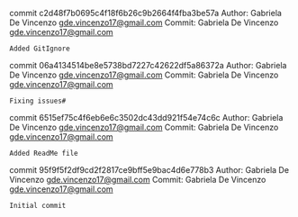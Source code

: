 commit c2d48f7b0695c4f18f6b26c9b2664f4fba3be57a
Author: Gabriela De Vincenzo <gde.vincenzo17@gmail.com>
Commit: Gabriela De Vincenzo <gde.vincenzo17@gmail.com>

    Added GitIgnore

commit 06a4134514be8e5738bd7227c42622df5a86372a
Author: Gabriela De Vincenzo <gde.vincenzo17@gmail.com>
Commit: Gabriela De Vincenzo <gde.vincenzo17@gmail.com>

    Fixing issues#

commit 6515ef75c4f6eb6e6c3502dc43dd921f54e74c6c
Author: Gabriela De Vincenzo <gde.vincenzo17@gmail.com>
Commit: Gabriela De Vincenzo <gde.vincenzo17@gmail.com>

    Added ReadMe file

commit 95f9f5f2df9cd2f2817ce9bff5e9bac4d6e778b3
Author: Gabriela De Vincenzo <gde.vincenzo17@gmail.com>
Commit: Gabriela De Vincenzo <gde.vincenzo17@gmail.com>

    Initial commit
